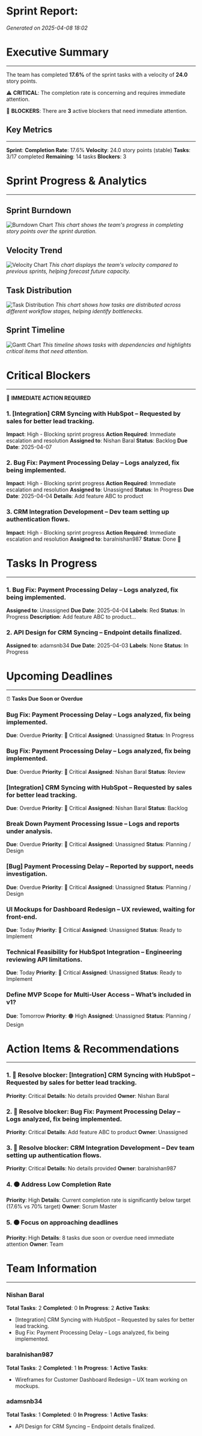 # Sprint Report: 
*Generated on 2025-04-08 18:02*

# Executive Summary
---

The team has completed **17.6%** of the sprint tasks with a velocity of **24.0** story points.

⚠️ **CRITICAL**: The completion rate is concerning and requires immediate attention.

🚫 **BLOCKERS**: There are **3** active blockers that need immediate attention.

## Key Metrics
---

**Sprint**: 
**Completion Rate**: 17.6%
**Velocity**: 24.0 story points (stable)
**Tasks**: 3/17 completed
**Remaining**: 14 tasks
**Blockers**: 3


# Sprint Progress & Analytics
---

## Sprint Burndown
![Burndown Chart](burndown_chart.png)
*This chart shows the team's progress in completing story points over the sprint duration.*

## Velocity Trend
![Velocity Chart](velocity_chart.png)
*This chart displays the team's velocity compared to previous sprints, helping forecast future capacity.*

## Task Distribution
![Task Distribution](task_distribution_chart.png)
*This chart shows how tasks are distributed across different workflow stages, helping identify bottlenecks.*

## Sprint Timeline
![Gantt Chart](gantt_chart.png)
*This timeline shows tasks with dependencies and highlights critical items that need attention.*

# Critical Blockers
---

🚨 **IMMEDIATE ACTION REQUIRED**

### 1. [Integration] CRM Syncing with HubSpot – Requested by sales for better lead tracking.
**Impact**: High - Blocking sprint progress
**Action Required**: Immediate escalation and resolution
**Assigned to**: Nishan Baral
**Status**: Backlog
**Due Date**: 2025-04-07

### 2. Bug Fix: Payment Processing Delay – Logs analyzed, fix being implemented.
**Impact**: High - Blocking sprint progress
**Action Required**: Immediate escalation and resolution
**Assigned to**: Unassigned
**Status**: In Progress
**Due Date**: 2025-04-04
**Details**: Add feature ABC to product

### 3. CRM Integration Development – Dev team setting up authentication flows.
**Impact**: High - Blocking sprint progress
**Action Required**: Immediate escalation and resolution
**Assigned to**: baralnishan987
**Status**: Done 🎉

# Tasks In Progress
---

### 1. Bug Fix: Payment Processing Delay – Logs analyzed, fix being implemented.
**Assigned to**: Unassigned
**Due Date**: 2025-04-04
**Labels**: Red
**Status**: In Progress
**Description**: Add feature ABC to product...

### 2. API Design for CRM Syncing – Endpoint details finalized.
**Assigned to**: adamsnb34
**Due Date**: 2025-04-03
**Labels**: None
**Status**: In Progress

# Upcoming Deadlines
---

⏰ **Tasks Due Soon or Overdue**

### Bug Fix: Payment Processing Delay – Logs analyzed, fix being implemented.
**Due**: Overdue
**Priority**: 🔴 Critical
**Assigned**: Unassigned
**Status**: In Progress

### Bug Fix: Payment Processing Delay – Logs analyzed, fix being implemented.
**Due**: Overdue
**Priority**: 🔴 Critical
**Assigned**: Nishan Baral
**Status**: Review

### [Integration] CRM Syncing with HubSpot – Requested by sales for better lead tracking.
**Due**: Overdue
**Priority**: 🔴 Critical
**Assigned**: Nishan Baral
**Status**: Backlog

### Break Down Payment Processing Issue – Logs and reports under analysis.
**Due**: Overdue
**Priority**: 🔴 Critical
**Assigned**: Unassigned
**Status**: Planning / Design

### [Bug] Payment Processing Delay – Reported by support, needs investigation.
**Due**: Overdue
**Priority**: 🔴 Critical
**Assigned**: Unassigned
**Status**: Planning / Design

### UI Mockups for Dashboard Redesign – UX reviewed, waiting for front-end.
**Due**: Today
**Priority**: 🔴 Critical
**Assigned**: Unassigned
**Status**: Ready to Implement

### Technical Feasibility for HubSpot Integration – Engineering reviewing API limitations.
**Due**: Today
**Priority**: 🔴 Critical
**Assigned**: Unassigned
**Status**: Ready to Implement

### Define MVP Scope for Multi-User Access – What’s included in v1?
**Due**: Tomorrow
**Priority**: 🟠 High
**Assigned**: Unassigned
**Status**: Planning / Design

# Action Items & Recommendations
---

### 1. 🔴 Resolve blocker: [Integration] CRM Syncing with HubSpot – Requested by sales for better lead tracking.
**Priority**: Critical
**Details**: No details provided
**Owner**: Nishan Baral

### 2. 🔴 Resolve blocker: Bug Fix: Payment Processing Delay – Logs analyzed, fix being implemented.
**Priority**: Critical
**Details**: Add feature ABC to product
**Owner**: Unassigned

### 3. 🔴 Resolve blocker: CRM Integration Development – Dev team setting up authentication flows.
**Priority**: Critical
**Details**: No details provided
**Owner**: baralnishan987

### 4. 🟠 Address Low Completion Rate
**Priority**: High
**Details**: Current completion rate is significantly below target (17.6% vs 70% target)
**Owner**: Scrum Master

### 5. 🟠 Focus on approaching deadlines
**Priority**: High
**Details**: 8 tasks due soon or overdue need immediate attention
**Owner**: Team

# Team Information
---

### Nishan Baral
**Total Tasks**: 2
**Completed**: 0
**In Progress**: 2
**Active Tasks**:
- [Integration] CRM Syncing with HubSpot – Requested by sales for better lead tracking.
- Bug Fix: Payment Processing Delay – Logs analyzed, fix being implemented.

### baralnishan987
**Total Tasks**: 2
**Completed**: 1
**In Progress**: 1
**Active Tasks**:
- Wireframes for Customer Dashboard Redesign – UX team working on mockups.

### adamsnb34
**Total Tasks**: 1
**Completed**: 0
**In Progress**: 1
**Active Tasks**:
- API Design for CRM Syncing – Endpoint details finalized.
